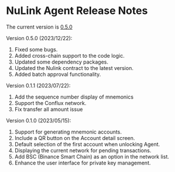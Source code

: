 # NuLink Agent Release Notes

The current version is  [0.5.0](https://agent.testnet.nulink.org/)

Version 0.5.0 (2023/12/22):
1. Fixed some bugs.
2. Added cross-chain support to the code logic.
3. Updated some dependency packages.
4. Updated the Nulink contract to the latest version.
5. Added batch approval functionality.

Version 0.1.1 (2023/07/22):
1. Add the sequence number display of mnemonics
2. Support the Conflux network.
3. Fix transfer all amount issue


Version 0.1.0 (2023/05/15):

1. Support for generating mnemonic accounts.
2. Include a QR button on the Account detail screen.
3. Default selection of the first account when unlocking Agent.
4. Displaying the current network for pending transactions.
5. Add BSC (Binance Smart Chain) as an option in the network list.
6. Enhance the user interface for private key management.
